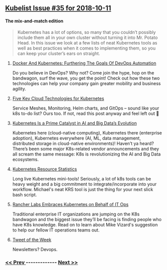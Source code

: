## [Kubelist Issue #35 for 2018-10-11](https://kubelist.com/issue/35)

#### The mix-and-match edition

> Kubernetes has a lot of options, so many that you couldn’t possibly include them all in your own cluster without turning it into Mr. Potato Head. In this issue we look at a few lists of neat Kubernetes tools as well as best practices when it comes to implementing them, so you can keep your cluster’s ears on straight.

1. [Docker And Kubernetes: Furthering The Goals Of DevOps Automation ](https://www.forbes.com/sites/forbestechcouncil/2018/10/10/docker-and-kubernetes-furthering-the-goals-of-devops-automation/#69694ebb6506)

    Do you believe in DevOps? Why not? Come join the hype, hop on the bandwagon, surf the wave, you get the point! Check out how these two technologies can help your company gain greater mobility and business agility.
1. [Five Key Cloud Technologies for Kubernetes](https://dzone.com/articles/five-key-cloud-technologies-for-kubernetes)

    Service Meshes, Monitoring, Helm charts, and GitOps – sound like your k8s to-do list? Ours too. If not, read this post anyway and feel left out 🤷
1. [Kubernetes Is a Prime Catalyst in AI and Big Data’s Evolution](https://www.datanami.com/2018/10/10/kubernetes-is-a-prime-catalyst-in-ai-and-big-datas-evolution/)

    Kubernetes here (cloud-native computing), Kubernetes there (enterprise adoption), Kubernetes everywhere (AI, ML, data management, distributed storage in cloud-native environments)! Haven’t ya heard? There’s been some major K8s-related vendor announcements and they all scream the same message: K8s is revolutionizing the AI and Big Data ecosystems.
1. [Kubernetes Resource Statistics](https://itnext.io/kubernetes-resource-statistics-e8247f92b45c)

    Long live Kubernetes mini-tools! Seriously, a lot of k8s tools can be heavy weight and a big commitment to integrate/incorporate into your workflow. Michael's neat KRS tool is just the thing for your next slick bash script.
1. [Rancher Labs Embraces Kubernetes on Behalf of IT Ops](https://containerjournal.com/2018/10/11/rancher-labs-embraces-kubernetes-on-behalf-of-it-ops/)

    Traditional enterprise IT organizations are jumping on the K8s bandwagon and the biggest issue they’ll be facing is finding people who have K8s knowledge. Read on to learn about Mike Vizard's suggestion to help our fellow IT operations teams out.
1. [Tweet of the Week](https://twitter.com/copyconstruct/status/1047594623101591552)

    Newsletters? Devops.

### [ << Prev ](kubelist-34.md) ------------- [ Next >> ](kubelist-36.md)